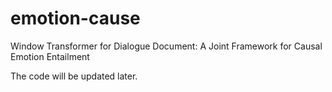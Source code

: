 # emotion-cause
Window Transformer for Dialogue Document: A Joint Framework for Causal Emotion Entailment

The code will be updated later.
